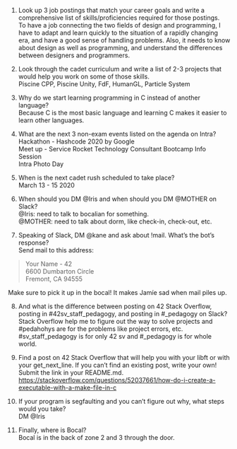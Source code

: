 1. Look up 3 job postings that match your career goals and write a comprehensive list of skills/proficiencies required for those postings.   
To have a job connecting the two fields of design and programming, I have to adapt and learn quickly to the situation of a rapidly changing era, and have a good sense of handling problems. Also, it needs to know about design as well as programming, and understand the differences between designers and programmers.

2. Look through the cadet curriculum and write a list of 2-3 projects that would help you work on some of those skills.   
Piscine CPP, Piscine Unity, FdF, HumanGL, Particle System

3. Why do we start learning programming in C instead of another language?   
Because C is the most basic language and learning C makes it easier to learn other languages.

4. What are the next 3 non-exam events listed on the agenda on Intra?   
Hackathon - Hashcode 2020 by Google   
Meet up - Service Rocket Technology Consultant Bootcamp Info Session   
Intra Photo Day

5. When is the next cadet rush scheduled to take place?   
March 13 - 15 2020

6. When should you DM @Iris and when should you DM @MOTHER on Slack?   
@Iris: need to talk to bocalian for something.   
@MOTHER: need to talk about dorm, like check-in, check-out, etc.

7. Speaking of Slack, DM @kane and ask about !mail. What’s the bot’s response?   
Send mail to this address:   
> Your Name - 42    
> 6600 Dumbarton Circle    
> Fremont, CA 94555   

Make sure to pick it up in the bocal! It makes Jamíe sad when mail piles up.

8. And what is the difference between posting on 42 Stack Overflow, posting in #42sv_staff_pedagogy, and posting in #_pedagogy on Slack?   
Stack Overflow help me to figure out the way to solve projects and #pedahohys are for the problems like project errors, etc. #sv_staff_pedagogy is for only 42 sv and #_pedagogy is for whole world. 

9. Find a post on 42 Stack Overflow that will help you with your libft or with your get_next_line. If you can’t find an existing post, write your own! Submit the link in your README.md.    
https://stackoverflow.com/questions/52037661/how-do-i-create-a-executable-with-a-make-file-in-c

10. If your program is segfaulting and you can’t figure out why, what steps would you take?    
DM @Iris

11. Finally, where is Bocal?   
Bocal is in the back of zone 2 and 3 through the door.
